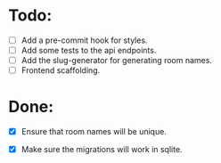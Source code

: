 # Todo:

* [ ] Add a pre-commit hook for styles.
* [ ] Add some tests to the api endpoints.
* [ ] Add the slug-generator for generating room names.
* [ ] Frontend scaffolding.

# Done:

* [X] Ensure that room names will be unique.
* [X] Make sure the migrations will work in sqlite.

